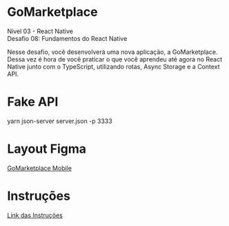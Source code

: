 # GoMarketplace

Nível 03 - React Native <br />
Desafio 08: Fundamentos do React Native

Nesse desafio, você desenvolverá uma nova aplicação, a GoMarketplace. Dessa vez é hora de você praticar o que você aprendeu até agora no React Native junto com o TypeScript, utilizando rotas, Async Storage e a Context API.

# Fake API
yarn json-server server.json -p 3333

# Layout Figma
[GoMarketplace Mobile](https://www.figma.com/file/VgK3hsmyGbqiGu9FdqfUzF/GoMarketplace?node-id=0%3A1)

# Instruções
[Link das Instruções](https://github.com/rocketseat-education/bootcamp-gostack-desafios/tree/master/desafio-fundamentos-react-native/)

